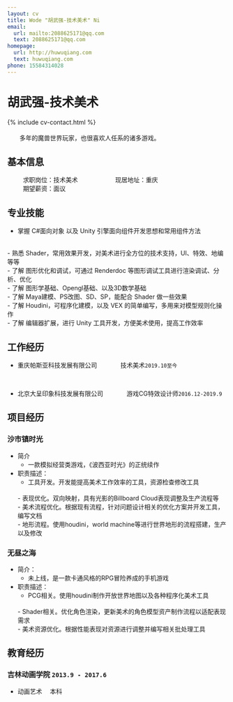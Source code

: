 ```yaml
---
layout: cv
title: Wode "胡武强-技术美术" Ni
email:
  url: mailto:2088625171@qq.com
  text: 2088625171@qq.com
homepage:
  url: http://huwuqiang.com
  text: huwuqiang.com
phone: 15584314028
---
```


# 胡武强-技术美术

<!--
include contact information from the front matter
Supported arguments:
    - homepage: url, text
    - phone
    - email
-->

{% include cv-contact.html %}
<br>
<br>
&emsp;&emsp;多年的魔兽世界玩家，也很喜欢人任系的诸多游戏。

## 基本信息

&emsp; &emsp; 求职岗位：技术美术&emsp; &emsp; &emsp; &emsp; &emsp;现居地址：重庆
<br>
&emsp; &emsp; 期望薪资：面议

## 专业技能

- 掌握 C#面向对象 以及 Unity 引擎面向组件开发思想和常用组件方法
<br>
- 熟悉 Shader，常用效果开发，对美术进行全方位的技术支持，UI、特效、地编等等
<br>
- 了解 图形优化和调试，可通过 Renderdoc 等图形调试工具进行渲染调试、分析、优化
<br>
- 了解 图形学基础、Opengl基础、以及3D数学基础
<br>
- 了解 Maya建模、PS改图、SD、SP，能配合 Shader 做一些效果
<br>
- 了解 Houdini，可程序化建模，以及 VEX 的简单编写，多用来对模型规则化操作
<br>
- 了解 编辑器扩展，进行 Unity 工具开发，方便美术使用，提高工作效率

## 工作经历
- 重庆帕斯亚科技发展有限公司&emsp; &emsp; &emsp;  技术美术`2019.10至今`
<br>

- 北京大呈印象科技发展有限公司&emsp; &emsp; &emsp;  游戏CG特效设计师`2016.12-2019.9`

## 项目经历

### 沙市镇时光

- 简介
  - 一款模拟经营类游戏，《波西亚时光》的正统续作
- 职责描述：
  - 工具开发。开发能提高美术工作效率的工具，资源检查修改工具
  <br>
  - 表现优化。双向映射，具有光影的Billboard Cloud表现调整及生产流程等
  <br>
  - 美术流程优化。根据现有流程，针对问题设计相关的优化方案并开发工具，编写文档
  <br>
  - 地形流程。使用houdini，world machine等进行世界地形的流程搭建，生产以及修改

### 无昼之海
- 简介：
  - 未上线，是一款卡通风格的RPG冒险养成的手机游戏
- 职责描述：
  - PCG相关。使用houdini制作开放世界地图以及各种程序化美术工具
  <br>
  - Shader相关。优化角色渲染，更新美术的角色模型资产制作流程以适配表现需求
  <br>
  - 美术资源优化。根据性能表现对资源进行调整并编写相关批处理工具


## 教育经历

### **吉林动画学院** `2013.9 - 2017.6`

- 动画艺术 &emsp;本科



<!-- ### Footer

Last updated: 2021 -->
